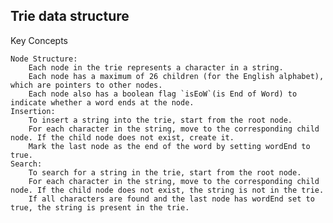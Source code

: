## Trie data structure

Key Concepts

    Node Structure:
        Each node in the trie represents a character in a string.
        Each node has a maximum of 26 children (for the English alphabet), which are pointers to other nodes.
        Each node also has a boolean flag `isEoW`(is End of Word) to indicate whether a word ends at the node.
    Insertion:
        To insert a string into the trie, start from the root node.
        For each character in the string, move to the corresponding child node. If the child node does not exist, create it.
        Mark the last node as the end of the word by setting wordEnd to true.
    Search:
        To search for a string in the trie, start from the root node.
        For each character in the string, move to the corresponding child node. If the child node does not exist, the string is not in the trie.
        If all characters are found and the last node has wordEnd set to true, the string is present in the trie.
